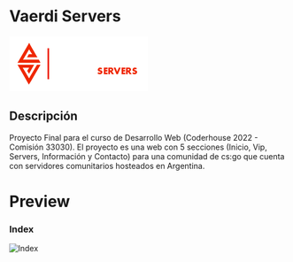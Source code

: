 # Vaerdi Servers 
![](https://github.com/JuanDenis/coderhouse/blob/main/img/vaerdi.png)

## Descripción

Proyecto Final para el curso de Desarrollo Web (Coderhouse 2022 - Comisión 33030). El proyecto es una web con 5 secciones (Inicio, Vip, Servers, Información y Contacto) 
para una comunidad de cs:go que cuenta con servidores comunitarios hosteados en Argentina.


# Preview

### Index
![Index](https://res.cloudinary.com/vaerdi/image/upload/v1663475725/unknown_1_cjbp9q.png)
